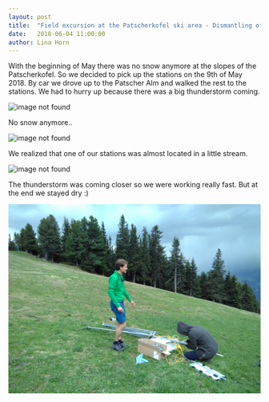 ```yaml
---
layout: post
title:  "Field excursion at the Patscherkofel ski area - Dismantling of the stations"
date:   2018-06-04 11:00:00
author: Lina Horn
---
```


With the beginning of May there was no snow anymore at the slopes of the Patscherkofel. So we decided to pick up the 
stations on the 9th of May 2018. By car we drove up to the Patscher Alm and walked the rest to the stations. 
We had to hurry up because there was a big thunderstorm coming. 

![image not found](/img/posts/last-fieldtrip/3.JPG)

No snow anymore..

![image not found](/img/posts/last-fieldtrip/1.JPG)

We realized that one of our stations was almost located in a little stream.

![image not found](/img/posts/last-fieldtrip/2.JPG)

The thunderstorm was coming closer so we were working really fast. But at the end we stayed dry :)

![image not found](/img/posts/last-fieldtrip/4.jpg)
